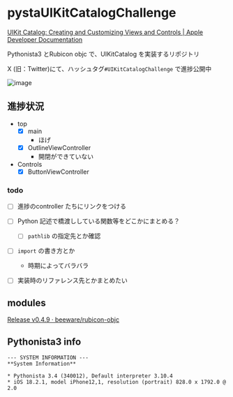 # pystaUIKitCatalogChallenge

[UIKit Catalog: Creating and Customizing Views and Controls | Apple Developer Documentation](https://developer.apple.com/documentation/uikit/mac_catalyst/uikit_catalog_creating_and_customizing_views_and_controls?language=objc)

Pythonista3 とRubicon objc で、UIKitCatalog を実装するリポジトリ

X (旧：Twitter)にて、ハッシュタグ`#UIKitCatalogChallenge` で進捗公開中


![image](https://github.com/user-attachments/assets/0e9d7834-1a7a-4506-b14c-ae08966a50ba)

## 進捗状況



- top
  - [x] main
    - ほげ
  - [x] OutlineViewController
    - 開閉ができていない
- Controls
  - [x] ButtonViewController

### todo

- [ ] 進捗のcontroller たちにリンクをつける
- [ ] Python 記述で橋渡ししている関数等をどこかにまとめる？
  - [ ] `pathlib` の指定先とか確認
- [ ] `import` の書き方とか
  - 時期によってバラバラ
- [ ] 実装時のリファレンス先とかまとめたい



## modules

[Release v0.4.9 · beeware/rubicon-objc](https://github.com/beeware/rubicon-objc/releases/tag/v0.4.9)


## Pythonista3 info

```
--- SYSTEM INFORMATION ---
**System Information**

* Pythonista 3.4 (340012), Default interpreter 3.10.4
* iOS 18.2.1, model iPhone12,1, resolution (portrait) 828.0 x 1792.0 @ 2.0
```


